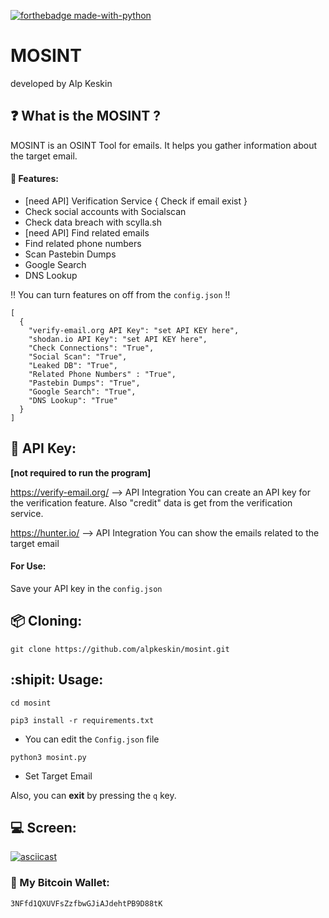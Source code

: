 [![forthebadge made-with-python](http://ForTheBadge.com/images/badges/made-with-python.svg)](https://www.python.org/)

# MOSINT
developed by Alp Keskin

## :question: What is the MOSINT ?
MOSINT is an OSINT Tool for emails.
It helps you gather information about the target email.
#### :briefcase: Features:
  - [need API] Verification Service { Check if email exist }
  - Check social accounts with Socialscan
  - Check data breach with scylla.sh
  - [need API] Find related emails
  - Find related phone numbers
  - Scan Pastebin Dumps
  - Google Search
  - DNS Lookup
  
  :bangbang: You can turn features on off from the `config.json` :bangbang:
  
  ```
  [
    {
      "verify-email.org API Key": "set API KEY here",
      "shodan.io API Key": "set API KEY here",
      "Check Connections": "True",
      "Social Scan": "True",
      "Leaked DB": "True",
      "Related Phone Numbers" : "True",
      "Pastebin Dumps": "True",
      "Google Search": "True",
      "DNS Lookup": "True"
    }
]
  ```

## :key: API Key:
**[not required to run the program]**

https://verify-email.org/ --> API Integration
You can create an API key for the verification feature.
Also "credit" data is get from the verification service.

https://hunter.io/ --> API Integration
You can show the emails related to the target email
#### For Use:
Save your API key in the `config.json`


## :package: Cloning:
`git clone https://github.com/alpkeskin/mosint.git`

## :shipit: Usage:
`cd mosint`

`pip3 install -r requirements.txt`

- You can edit the `Config.json` file

`python3 mosint.py`

- Set Target Email

Also, you can **exit** by pressing the `q` key.

## :computer: Screen:
[![asciicast](https://asciinema.org/a/Ad9dPwPPWroHD2jEfkPPwF1z2.svg)](https://asciinema.org/a/Ad9dPwPPWroHD2jEfkPPwF1z2)

### :money_with_wings: My Bitcoin Wallet:
`3NFfd1QXUVFsZzfbwGJiAJdehtPB9D88tK`

